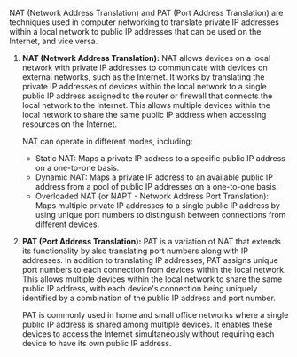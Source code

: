 NAT (Network Address Translation) and PAT (Port Address Translation) are techniques used in computer networking to translate private IP addresses within a local network to public IP addresses that can be used on the Internet, and vice versa.

1. **NAT (Network Address Translation):** NAT allows devices on a local network with private IP addresses to communicate with devices on external networks, such as the Internet. It works by translating the private IP addresses of devices within the local network to a single public IP address assigned to the router or firewall that connects the local network to the Internet. This allows multiple devices within the local network to share the same public IP address when accessing resources on the Internet.
    
    NAT can operate in different modes, including:
    
    - Static NAT: Maps a private IP address to a specific public IP address on a one-to-one basis.
    - Dynamic NAT: Maps a private IP address to an available public IP address from a pool of public IP addresses on a one-to-one basis.
    - Overloaded NAT (or NAPT - Network Address Port Translation): Maps multiple private IP addresses to a single public IP address by using unique port numbers to distinguish between connections from different devices.
2. **PAT (Port Address Translation):** PAT is a variation of NAT that extends its functionality by also translating port numbers along with IP addresses. In addition to translating IP addresses, PAT assigns unique port numbers to each connection from devices within the local network. This allows multiple devices within the local network to share the same public IP address, with each device's connection being uniquely identified by a combination of the public IP address and port number.
    
    PAT is commonly used in home and small office networks where a single public IP address is shared among multiple devices. It enables these devices to access the Internet simultaneously without requiring each device to have its own public IP address.